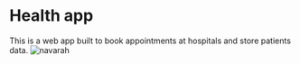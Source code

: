 # Health app

This is a web app built to book appointments at hospitals and store patients data.
![navarah](https://user-images.githubusercontent.com/20070770/101950222-30ff5c00-3bf5-11eb-8b10-eef22c51bfcb.gif)
